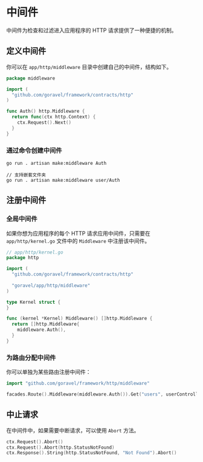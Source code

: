 # 中间件

中间件为检查和过滤进入应用程序的 HTTP 请求提供了一种便捷的机制。

## 定义中间件

你可以在 `app/http/middleware` 目录中创建自己的中间件，结构如下。

```go
package middleware

import (
  "github.com/goravel/framework/contracts/http"
)

func Auth() http.Middleware {
  return func(ctx http.Context) {
    ctx.Request().Next()
  }
}
```

### 通过命令创建中间件

```
go run . artisan make:middleware Auth

// 支持嵌套文件夹
go run . artisan make:middleware user/Auth
```

## 注册中间件

### 全局中间件

如果你想为应用程序的每个 HTTP 请求应用中间件，只需要在 `app/http/kernel.go` 文件中的 `Middleware` 中注册该中间件。

```go
// app/http/kernel.go
package http

import (
  "github.com/goravel/framework/contracts/http"
  
  "goravel/app/http/middleware"
)

type Kernel struct {
}

func (kernel *Kernel) Middleware() []http.Middleware {
  return []http.Middleware{
    middleware.Auth(),
  }
}
```

### 为路由分配中间件

你可以单独为某些路由注册中间件：

```go
import "github.com/goravel/framework/http/middleware"

facades.Route().Middleware(middleware.Auth()).Get("users", userController.Show)
```

## 中止请求

在中间件中，如果需要中断请求，可以使用 `Abort` 方法。

```go
ctx.Request().Abort()
ctx.Request().Abort(http.StatusNotFound)
ctx.Response().String(http.StatusNotFound, "Not Found").Abort()
```
